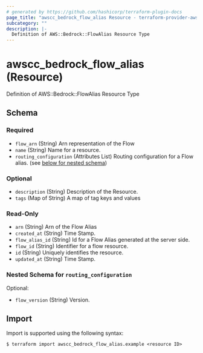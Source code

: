 ```yaml
---
# generated by https://github.com/hashicorp/terraform-plugin-docs
page_title: "awscc_bedrock_flow_alias Resource - terraform-provider-awscc"
subcategory: ""
description: |-
  Definition of AWS::Bedrock::FlowAlias Resource Type
---
```


# awscc_bedrock_flow_alias (Resource)

Definition of AWS::Bedrock::FlowAlias Resource Type



<!-- schema generated by tfplugindocs -->
## Schema

### Required

- `flow_arn` (String) Arn representation of the Flow
- `name` (String) Name for a resource.
- `routing_configuration` (Attributes List) Routing configuration for a Flow alias. (see [below for nested schema](#nestedatt--routing_configuration))

### Optional

- `description` (String) Description of the Resource.
- `tags` (Map of String) A map of tag keys and values

### Read-Only

- `arn` (String) Arn of the Flow Alias
- `created_at` (String) Time Stamp.
- `flow_alias_id` (String) Id for a Flow Alias generated at the server side.
- `flow_id` (String) Identifier for a flow resource.
- `id` (String) Uniquely identifies the resource.
- `updated_at` (String) Time Stamp.

<a id="nestedatt--routing_configuration"></a>
### Nested Schema for `routing_configuration`

Optional:

- `flow_version` (String) Version.

## Import

Import is supported using the following syntax:

```shell
$ terraform import awscc_bedrock_flow_alias.example <resource ID>
```
